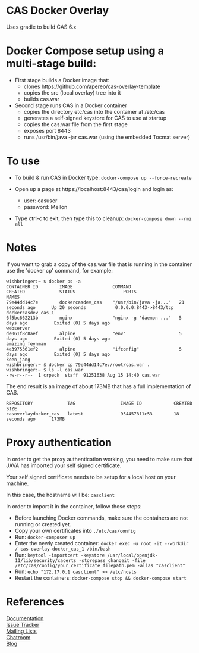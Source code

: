 CAS Docker Overlay
==================
Uses gradle to build CAS 6.x 

# Docker Compose setup using a multi-stage build:
* First stage builds a Docker image that:
  * clones https://github.com/apereo/cas-overlay-template
  * copies the src (local overlay) tree into it
  * builds cas.war
* Second stage runs CAS in a Docker container
  * copies the directory etc/cas into the container at /etc/cas
  * generates a self-signed keystore for CAS to use at startup
  * copies the cas.war file from the first stage
  * exposes port 8443
  * runs /usr/bin/java -jar cas.war (using the embedded Tocmat server)

To use
=====
* To build & run CAS in Docker type:
```docker-compose up --force-recreate```

* Open up a page at https://localhost:8443/cas/login and login as:
  * user: casuser
  * password: Mellon

* Type ctrl-c to exit, then type this to cleanup:
```docker-compose down --rmi all```

Notes
=====
If you want to grab a copy of the cas.war file that is running in the container use the 'docker cp' command, for example:
```
wishbringer:~ $ docker ps -a
CONTAINER ID        IMAGE               COMMAND                  CREATED             STATUS                  PORTS                    NAMES
79e44dd14c7e        dockercasdev_cas    "/usr/bin/java -ja..."   21 seconds ago      Up 20 seconds           0.0.0.0:8443->8443/tcp   dockercasdev_cas_1
6f5bc662213b        nginx               "nginx -g 'daemon ..."   5 days ago          Exited (0) 5 days ago                            webserver
de061f8c8aef        alpine              "env"                    5 days ago          Exited (0) 5 days ago                            amazing_feynman
4e3975361ef2        alpine              "ifconfig"               5 days ago          Exited (0) 5 days ago                            keen_jang
wishbringer:~ $ docker cp 79e44dd14c7e:/root/cas.war .
wishbringer:~ $ ls -l cas.war
-rw-r--r--  1 crpeck  staff  91251638 Aug 15 14:40 cas.war
```

The end result is an image of about 173MB that has a full implementation of CAS.
```
REPOSITORY             TAG                 IMAGE ID            CREATED             SIZE
casoverlaydocker_cas   latest              954457811c53        18 seconds ago      173MB
```

Proxy authentication
====================

In order to get the proxy authentication working, you need to make sure that JAVA has imported your self signed
certificate.

Your self signed certificate needs to be setup for a local host on your machine.

In this case, the hostname will be: `casclient`

In order to import it in the container, follow those steps:

* Before launching Docker commands, make sure the containers are not running or created yet.
* Copy your own certificates into `./etc/cas/config`
* Run: `docker-composer up`
* Enter the newly created container: `docker exec -u root -it --workdir / cas-overlay-docker_cas_1 /bin/bash`
* Run: `keytool -importcert -keystore /usr/local/openjdk-11/lib/security/cacerts -storepass changeit -file /etc/cas/config/your_certificate_filepath.pem -alias "casclient"`
* Run: `echo "172.17.0.1 casclient" >> /etc/hosts`
* Restart the containers: `docker-compose stop && docker-compose start`

References
==========
[Documentation](https://apereo.github.io/cas/5.1.x/index.html)  
[Issue Tracker](https://github.com/apereo/cas/issues)  
[Mailing Lists](https://apereo.github.io/cas/Mailing-Lists.html)  
[Chatroom](https://gitter.im/apereo/cas)  
[Blog](https://apereo.github.io/)  
